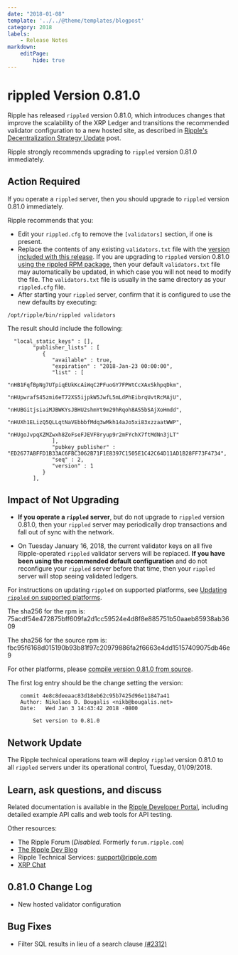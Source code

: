 ```yaml
---
date: "2018-01-08"
template: '../../@theme/templates/blogpost'
category: 2018
labels:
    - Release Notes
markdown:
    editPage:
        hide: true
---
```

# rippled Version 0.81.0

Ripple has released `rippled` version 0.81.0, which introduces changes that improve the scalability of the XRP Ledger and transitions the recommended validator configuration to a new hosted site, as described in [Ripple's Decentralization Strategy Update](https://developers.ripple.com/blog/2017/decent-strategy-update.html) post.

Ripple strongly recommends upgrading to `rippled` version 0.81.0 immediately.

## Action Required

If you operate a `rippled` server, then you should upgrade to `rippled` version 0.81.0 immediately.

Ripple recommends that you:

* Edit your `rippled.cfg` to remove the `[validators]` section, if one is present.
* Replace the contents of any existing `validators.txt` file with the [version included with this release](https://github.com/ripple/rippled/blob/4e8c8deeaac83d18eb62c95b7425d96e11847a41/doc/validators-example.txt#L51-L55). If you are upgrading to `rippled` version 0.81.0 [using the rippled RPM package](https://ripple.com/build/rippled-setup/#updating-rippled), then your default `validators.txt` file may automatically be updated, in which case you will not need to modify the file. The `validators.txt` file is usually in the same directory as your `rippled.cfg` file.
* After starting your `rippled` server, confirm that it is configured to use the new defaults by executing:

`/opt/ripple/bin/rippled validators`

The result should include the following:

      "local_static_keys" : [],
            "publisher_lists" : [
               {
                  "available" : true,
                  "expiration" : "2018-Jan-23 00:00:00",
                  "list" : [
                      "nHB1FqfBpNg7UTpiqEUkKcAiWqC2PFuoGY7FPWtCcXAxSkhpqDkm",
                      "nHUpwrafS45zmi6eT72XS5ijpkW5JwfL5mLdPhEibrqUvtRcMAjU",
                      "nHUBGitjsiaiMJBWKYsJBHU2shmYt9m29hRqoh8AS5bSAjXoHmdd",
                      "nHUXh1ELizQ5QLLqtNaVEbbbfMdq3wMkh14aJo5xi83xzzaatWWP",
                      "nHUgoJvpqXZMZwxh8ZoFseFJEVF8ryup9r2mFYchX7ftMdNn3jLT"
                  ],
                  "pubkey_publisher" : "ED2677ABFFD1B33AC6FBC3062B71F1E8397C1505E1C42C64D11AD1B28FF73F4734",
                  "seq" : 2,
                  "version" : 1
               }
            ],

## Impact of Not Upgrading

* **If you operate a `rippled` server**, but do not upgrade to `rippled` version 0.81.0, then your `rippled` server may periodically drop transactions and fall out of sync with the network.

* On Tuesday January 16, 2018, the current validator keys on all five Ripple-operated `rippled` validator servers will be replaced. **If you have been using the recommended default configuration** and do not reconfigure your `rippled` server before that time, then your `rippled` server will stop seeing validated ledgers.

For instructions on updating `rippled` on supported platforms, see [Updating `rippled` on supported platforms](https://ripple.com/build/rippled-setup/#updating-rippled).

The sha256 for the rpm is: 75acdf54e472875bff609fa2d1cc59524e4d8f8e885751b50aaeb85938ab3609

The sha256 for the source rpm is: fbc95f6168d015190b93b81f97c20979886fa2f6663e4dd15157409075db46e9

For other platforms, please [compile version 0.81.0 from source](https://github.com/ripple/rippled/tree/master/Builds).

The first log entry should be the change setting the version:

        commit 4e8c8deeaac83d18eb62c95b7425d96e11847a41
        Author: Nikolaos D. Bougalis <nikb@bougalis.net>
        Date:   Wed Jan 3 14:43:42 2018 -0800

        	Set version to 0.81.0


## Network Update
The Ripple technical operations team will deploy `rippled` version 0.81.0 to all `rippled` servers under its operational control, Tuesday, 01/09/2018.

## Learn, ask questions, and discuss
Related documentation is available in the [Ripple Developer Portal](https://ripple.com/build/), including detailed example API calls and web tools for API testing.

Other resources:

* The Ripple Forum (_Disabled._ Formerly `forum.ripple.com`)
* [The Ripple Dev Blog](https://developers.ripple.com/blog/)
* Ripple Technical Services: <support@ripple.com>
* [XRP Chat](http://www.xrpchat.com/)


## 0.81.0 Change Log

* New hosted validator configuration

## Bug Fixes

* Filter SQL results in lieu of a search clause [(#2312)](https://github.com/ripple/rippled/pull/2312)
